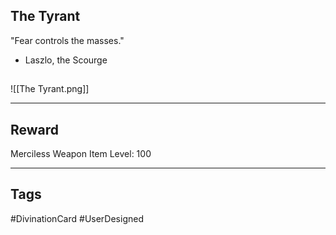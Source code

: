 ## The Tyrant
"Fear controls the masses."
- Laszlo, the Scourge
## 
![[The Tyrant.png]]

---
## Reward
Merciless Weapon
Item Level: 100

---
## Tags
#DivinationCard
#UserDesigned 